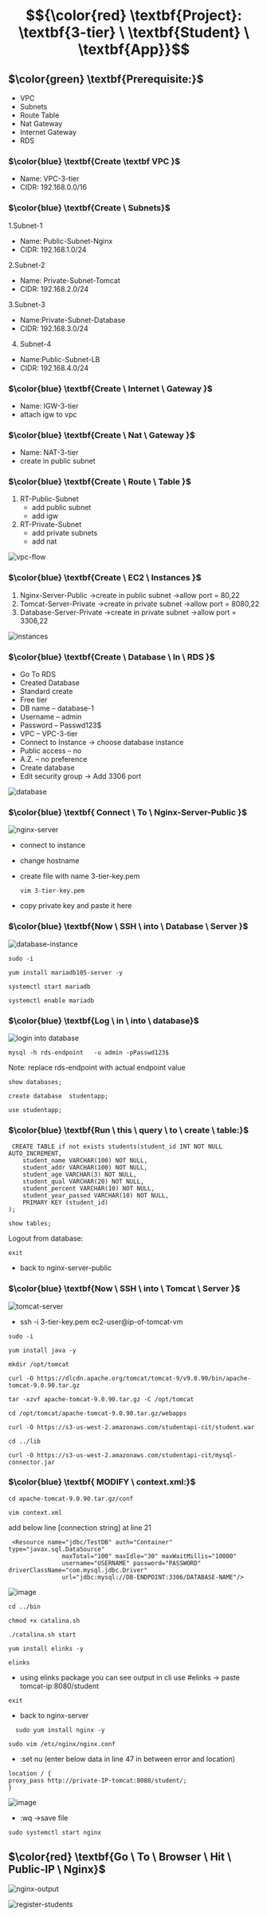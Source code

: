 
# $${\color{red} \textbf{Project}: \textbf{3-tier} \ \textbf{Student} \ \textbf{App}}$$
  
## $\color{green} \textbf{Prerequisite:}$
- VPC 
- Subnets
- Route Table 
- Nat Gateway
- Internet Gateway
- RDS 

### $\color{blue} \textbf{Create \textbf VPC }$
- Name: VPC-3-tier
- CIDR: 192.168.0.0/16

### $\color{blue} \textbf{Create \ Subnets}$
1.Subnet-1
- Name: Public-Subnet-Nginx
- CIDR: 192.168.1.0/24

2.Subnet-2
- Name: Private-Subnet-Tomcat
- CIDR: 192.168.2.0/24

3.Subnet-3
- Name:Private-Subnet-Database
- CIDR: 192.168.3.0/24

4. Subnet-4
- Name:Public-Subnet-LB
- CIDR: 192.168.4.0/24
  
### $\color{blue} \textbf{Create \ Internet \ Gateway }$
- Name: IGW-3-tier
- attach igw to vpc

### $\color{blue} \textbf{Create \ Nat \ Gateway }$
- Name: NAT-3-tier
- create in public subnet

### $\color{blue} \textbf{Create \ Route \ Table }$
1. RT-Public-Subnet
   - add public subnet
   - add igw
2. RT-Private-Subnet
   - add private subnets
   - add nat

![vpc-flow](https://github.com/abhipraydhoble/Project-3-tier-Student-App/assets/122669982/aaae3b25-2030-453e-992b-c4ae9a2291b9)

### $\color{blue} \textbf{Create \ EC2 \ Instances }$

1. Nginx-Server-Public  ->create in public subnet ->allow port = 80,22
2. Tomcat-Server-Private ->create in private subnet ->allow port = 8080,22
3. Database-Server-Private ->create in private subnet ->allow port = 3306,22

![instances](https://github.com/abhipraydhoble/Project-3-tier-Student-App/assets/122669982/e2080675-51d3-4101-824a-81129830187e)


### $\color{blue} \textbf{Create \ Database \ In \ RDS  }$
- Go To RDS
- Created Database
- Standard create 
- Free tier 
- DB name – database-1 
- Username – admin 
- Password – Passwd123$
- VPC –  VPC-3-tier
- Connect to Instance -> choose database instance
- Public access – no 
- A.Z. – no preference 
- Create database 
- Edit security group -> Add 3306 port

![database](https://github.com/abhipraydhoble/Project-3-tier-Student-App/assets/122669982/31d6e98c-986a-41ad-bbe8-0418e9beaa17)

### $\color{blue} \textbf{ Connect \ To \ Nginx-Server-Public }$

![nginx-server](https://github.com/abhipraydhoble/Project-3-tier-Student-App/assets/122669982/0cbb6175-9570-4ce7-a4ef-4cd7b5b24ceb)

- connect to instance
- change hostname
  
- create file with name 3-tier-key.pem
  ```` 
  vim 3-tier-key.pem
  ````
- copy private key and paste it here
 
### $\color{blue} \textbf{Now \ SSH \ into \ Database \ Server }$

![database-instance](https://github.com/abhipraydhoble/Project-3-tier-Student-App/assets/122669982/8159a278-d612-441e-93da-d581428cdd3a)

````
sudo -i
````
````
yum install mariadb105-server -y
````
````
systemctl start mariadb
````
````
systemctl enable mariadb
````
### $\color{blue} \textbf{Log \ in \ into \ database}$

![login into database](https://github.com/abhipraydhoble/Project-3-tier-Student-App/assets/122669982/ba0c082a-060f-48f9-8520-83c906337251)

````
mysql -h rds-endpoint   -u admin -pPasswd123$
````
Note: replace rds-endpoint with actual endpoint value

````
show databases;
````
````
create database  studentapp;
````
````
use studentapp;
````

### $\color{blue} \textbf{Run \ this \ query \ to \ create \ table:}$
````
 CREATE TABLE if not exists students(student_id INT NOT NULL AUTO_INCREMENT,  
	student_name VARCHAR(100) NOT NULL,  
	student_addr VARCHAR(100) NOT NULL,   
	student_age VARCHAR(3) NOT NULL,      
	student_qual VARCHAR(20) NOT NULL,     
	student_percent VARCHAR(10) NOT NULL,   
	student_year_passed VARCHAR(10) NOT NULL,  
	PRIMARY KEY (student_id)  
);
````
````
show tables;
````
Logout from database:
````
exit
````
- back to nginx-server-public
  
### $\color{blue} \textbf{Now \ SSH \ into \ Tomcat \ Server }$

![tomcat-server](https://github.com/abhipraydhoble/Project-3-tier-Student-App/assets/122669982/a6cd6922-7be0-4f6b-ab56-d69423093ae5)

- ssh -i 3-tier-key.pem  ec2-user@ip-of-tomcat-vm
````
sudo -i
````
````
yum install java -y
````
````
mkdir /opt/tomcat
````
````
curl -O https://dlcdn.apache.org/tomcat/tomcat-9/v9.0.90/bin/apache-tomcat-9.0.90.tar.gz
````
````
tar -xzvf apache-tomcat-9.0.90.tar.gz -C /opt/tomcat
````
````
cd /opt/tomcat/apache-tomcat-9.0.90.tar.gz/webapps
````
````
curl -O https://s3-us-west-2.amazonaws.com/studentapi-cit/student.war
````
````
cd ../lib
````
````
curl -O https://s3-us-west-2.amazonaws.com/studentapi-cit/mysql-connector.jar
````
### $\color{blue} \textbf{ MODIFY \ context.xml:}$
````
cd apache-tomcat-9.0.90.tar.gz/conf
````
````
vim context.xml
````
add below line [connection string] at line 21
````
 <Resource name="jdbc/TestDB" auth="Container" type="javax.sql.DataSource"
               maxTotal="100" maxIdle="30" maxWaitMillis="10000"
               username="USERNAME" password="PASSWORD" driverClassName="com.mysql.jdbc.Driver"
               url="jdbc:mysql://DB-ENDPOINT:3306/DATABASE-NAME"/>

````
![image](https://github.com/user-attachments/assets/1dd0a494-6e94-4513-9164-688bd2860b48)


````
cd ../bin
````
````
chmod +x catalina.sh
````
````
./catalina.sh start
````
````
yum install elinks -y
````
````
elinks
````
- using elinks package you can see output in cli use #elinks -> paste tomcat-ip:8080/student

````
exit
````
- back to nginx-server

````
  sudo yum install nginx -y
````
````
sudo vim /etc/nginx/nginx.conf
````
- :set nu
(enter below data in line 47 in between error and location)
````
location / {
proxy_pass http://private-IP-tomcat:8080/student/;
}
````
![image](https://github.com/user-attachments/assets/31feb10d-d005-4240-b629-839b8a596777)

- :wq  ->save file

````
sudo systemctl start nginx
````

## $\color{red} \textbf{Go \ To \ Browser \ Hit \ Public-IP \ Nginx}$
![nginx-output](https://github.com/abhipraydhoble/Project-3-tier-Student-App/assets/122669982/b2929899-fee8-4790-8178-c870faa55124)

![register-students](https://github.com/abhipraydhoble/Project-3-tier-Student-App/assets/122669982/210a4bef-8fc2-4ada-9faa-ad3f8b751958)
